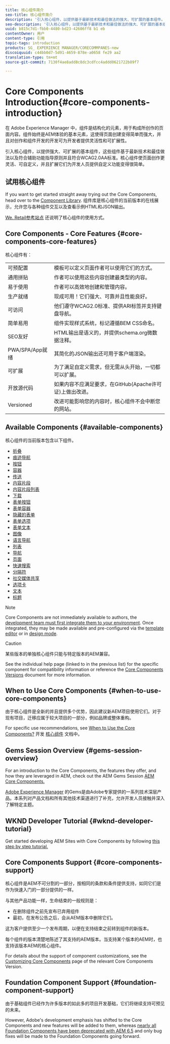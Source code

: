 ```yaml
---
title: 核心组件简介
seo-title: 核心组件简介
description: '引入核心组件，以提供基于最新技术和最佳做法的强大、可扩展的基本组件。 '
seo-description: '引入核心组件，以提供基于最新技术和最佳做法的强大、可扩展的基本组件。 '
uuid: b815c7d1-fbb0-4480-bd23-42606ff8 b1 eb
contentOwner: 用户
content-type: 引用
topic-tags: introduction
products: SG_ EXPERIENCE MANAGER/CORECOMMPANES-new
discoiquuid: c44bb0d7-5d91-4659-878e-a0658 fe29 aa2
translation-type: tm+mt
source-git-commit: 7130f4ae8add8c8dc3cdfcc4addd0621722b89f7

---
```



# Core Components Introduction{#core-components-introduction}

在 Adobe Experience Manager 中，组件是结构化的元素，用于构成所创作的页面内容。组件始终是AEM体验的基本元素，这使得页面创建变得简单而强大，并且对创作和组件开发的开发可为开发者提供灵活性和可扩展性。

引入核心组件，以提供强大、可扩展的基本组件，这些组件基于最新技术和最佳做法以及符合辅助功能指导原则并且符合WCAG2.0AA标准。核心组件使页面创作更灵活、可自定义，并且扩展它们为开发人员提供自定义功能变得很简单。

## 试用核心组件

If you want to get started straight away trying out the Core Components, head over to the [Component Library](http://opensource.adobe.com/aem-core-wcm-components/library.html). 组件库是核心组件的当前版本的在线展示，允许您与各种组件交互以及查看示例HTML和JSON输出。

[We. Retail参考站点](https://helpx.adobe.com/experience-manager/6-4/sites/developing/using/we-retail.html) 还说明了核心组件的使用方式。

## Core Components - Core Features {#core-components-core-features}

核心组件有：

|  |  |
|--- |--- |
| 可预配置 | 模板可以定义页面作者可以使用它们的方式。 |
| 通用拼贴 | 作者可以使用这些内容创建最类型的内容。 |
| 易于使用 | 作者可以高效地创建和管理内容。 |
| 生产就绪 | 现成可用！它们强大、可靠并且性能良好。 |
| 可访问 | 他们遵守WCAG2.0标准、提供ARI标签并支持键盘导航。 |
| 简单易用 | 组件实现样式系统，标记遵循BEM CSS命名。 |
| SEO友好 | HTML输出是语义的，并提供schema.org微数据注释。 |
| PWA/SPA/App就绪 | 其简化的JSON输出还可用于客户端渲染。 |
| 可扩展 | 为了满足自定义需求，但无需从头开始，一切都可以扩展。 |
| 开放源代码 | 如果内容不应满足要求，在GitHub(Apache许可证)上做出改进。 |
| Versioned | 改进可能影响您的内容时，核心组件不会中断您的网站。 |

## Available Components {#available-components}

核心组件的当前版本包含以下组件。

* [折叠](accordion.md)
* [痕迹导航](breadcrumb.md)
* [按钮](button.md)
* [容器](container.md)
* [传送](carousel.md)
* [内容片段](content-fragment-component.md)
* [内容片段列表](content-fragment-list.md)
* [下载](download.md)
* [表单按钮](form-button.md)
* [表单容器](form-container.md)
* [隐藏的表单](form-hidden.md)
* [表单选项](form-options.md)
* [表单文本](form-text.md)
* [图像](image.md)
* [语言导航](language-navigation.md)
* [列表](list.md)
* [导航](navigation.md)
* [页面](page.md)
* [快速搜索](quick-search.md)
* [分隔符](separator.md)
* [社交媒体共享](sharing.md)
* [选项卡](tabs.md)
* [文本](text.md)
* [标题](title.md)

>[!NOTE]
>
>Core Components are not immediately available to authors, the [development team must first integrate them to your environment](using.md). Once integrated, they may be made available and pre-configured via the [template editor](https://helpx.adobe.com/experience-manager/6-5/sites/authoring/using/templates.html) or in [design mode](https://helpx.adobe.com/experience-manager/6-5/sites/authoring/using/default-components-designmode.html).

>[!CAUTION]
>
>某些版本的单独核心组件只能与特定版本的AEM兼容。
>
>See the individual help page (linked to in the previous list) for the specific component for compatibility information or reference the [Core Components Versions](versions.md) document for more information.

## When to Use Core Components {#when-to-use-core-components}

由于核心组件是全新的并且提供多个优势，因此建议新AEM项目使用它们。对于现有项目，迁移应属于较大项目的一部分，例如品牌或整体重构。

For specific use recommendations, see [When to Use the Core Components?](developing.md) 开发 [核心组件](developing.md) 文档中。

## Gems Session Overview {#gems-session-overview}

For an introduction to the Core Components, the features they offer, and how they are leveraged in AEM, check out the AEM Gems Session [AEM Core Components.](https://helpx.adobe.com/experience-manager/kt/eseminars/gems/AEM-Core-Components.html)

[Adobe Experience Manager](https://helpx.adobe.com/experience-manager/kt/eseminars/gems/aem-index.html) 的Gems是由Adobe专家提供的一系列技术深层产品。本系列对产品文档和所有其他技术渠道进行了补充，允许开发人员接触并深入了解特定主题。

## WKND Developer Tutorial {#wknd-developer-tutorial}

Get started developing AEM Sites with Core Components by following [this step by step tutorial.](https://helpx.adobe.com/experience-manager/6-5/sites/developing/using/getting-started.html)

## Core Components Support {#core-components-support}

核心组件是AEM不可分割的一部分，按相同的条款和条件提供支持，如同它们是作为快速入门的一部分提供的一样。

与其他产品功能一样，生命结束的一般规则是：

* 在删除组件之前先宣布已弃用组件
* 最初，在发布公告之后，会从AEM版本中删除它们。

这为客户提供至少一个发布周期，以便在支持结束之前转到组件的新版本。

每个组件的版本清楚地陈述了其支持的AEM版本。当支持某个版本的AEM时，也支持该版本AEM的核心组件。

For details about the support of component customizations, see the [Customizing Core Components](customizing.md) page of the relevant Core Components Version.

## Foundation Component Support {#foundation-component-support}

由于基础组件已经作为许多版本的如此多的项目开发基础，它们将继续支持可预见的未来。

However, Adobe&#39;s development emphasis has shifted to the Core Components and new features will be added to them, whereas [nearly all Foundation Components have been deprecated with AEM 6.5](https://helpx.adobe.com/experience-manager/6-5/sites/authoring/using/default-components-foundation.html) and only bug fixes will be made to the Foundation Components going forward.
